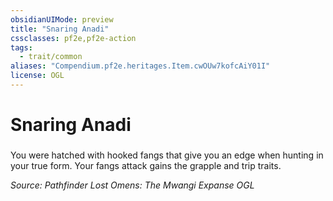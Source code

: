 ```yaml
---
obsidianUIMode: preview
title: "Snaring Anadi"
cssclasses: pf2e,pf2e-action
tags:
  - trait/common
aliases: "Compendium.pf2e.heritages.Item.cwOUw7kofcAiY01I"
license: OGL
---
```

# Snaring Anadi

### 






You were hatched with hooked fangs that give you an edge when hunting in your true form. Your fangs attack gains the grapple and trip traits.

*Source: Pathfinder Lost Omens: The Mwangi Expanse*
*OGL*